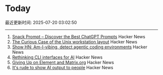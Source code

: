 # Today

最近更新时间: 2025-07-20 03:02:50

--- 
1. [Snack Prompt – Discover the Best ChatGPT Prompts](https://snackprompt.com) Hacker News
2. [The Curious Case of the Unix workstation layout](https://thejpster.org.uk/blog/blog-2025-07-19/) Hacker News
3. [Show HN: Am-I-vibing, detect agentic coding environments](https://github.com/ascorbic/am-i-vibing) Hacker News
4. [Rethinking CLI interfaces for AI](https://www.notcheckmark.com/2025/07/rethinking-cli-interfaces-for-ai/) Hacker News
5. [Giving Up on Element and Matrix.org](https://xn--gckvb8fzb.com/giving-up-on-element-and-matrixorg/) Hacker News
6. [It's rude to show AI output to people](https://distantprovince.by/posts/its-rude-to-show-ai-output-to-people/) Hacker News
